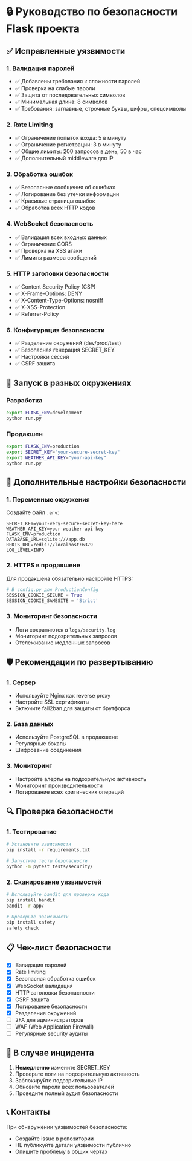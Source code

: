 # 🔒 Руководство по безопасности Flask проекта

## ✅ Исправленные уязвимости

### 1. **Валидация паролей**
- ✅ Добавлены требования к сложности паролей
- ✅ Проверка на слабые пароли
- ✅ Защита от последовательных символов
- ✅ Минимальная длина: 8 символов
- ✅ Требования: заглавные, строчные буквы, цифры, спецсимволы

### 2. **Rate Limiting**
- ✅ Ограничение попыток входа: 5 в минуту
- ✅ Ограничение регистрации: 3 в минуту
- ✅ Общие лимиты: 200 запросов в день, 50 в час
- ✅ Дополнительный middleware для IP

### 3. **Обработка ошибок**
- ✅ Безопасные сообщения об ошибках
- ✅ Логирование без утечки информации
- ✅ Красивые страницы ошибок
- ✅ Обработка всех HTTP кодов

### 4. **WebSocket безопасность**
- ✅ Валидация всех входных данных
- ✅ Ограничение CORS
- ✅ Проверка на XSS атаки
- ✅ Лимиты размера сообщений

### 5. **HTTP заголовки безопасности**
- ✅ Content Security Policy (CSP)
- ✅ X-Frame-Options: DENY
- ✅ X-Content-Type-Options: nosniff
- ✅ X-XSS-Protection
- ✅ Referrer-Policy

### 6. **Конфигурация безопасности**
- ✅ Разделение окружений (dev/prod/test)
- ✅ Безопасная генерация SECRET_KEY
- ✅ Настройки сессий
- ✅ CSRF защита

## 🚀 Запуск в разных окружениях

### Разработка
```bash
export FLASK_ENV=development
python run.py
```

### Продакшен
```bash
export FLASK_ENV=production
export SECRET_KEY="your-secure-secret-key"
export WEATHER_API_KEY="your-api-key"
python run.py
```

## 🔧 Дополнительные настройки безопасности

### 1. **Переменные окружения**
Создайте файл `.env`:
```env
SECRET_KEY=your-very-secure-secret-key-here
WEATHER_API_KEY=your-weather-api-key
FLASK_ENV=production
DATABASE_URL=sqlite:///app.db
REDIS_URL=redis://localhost:6379
LOG_LEVEL=INFO
```

### 2. **HTTPS в продакшене**
Для продакшена обязательно настройте HTTPS:
```python
# В config.py для ProductionConfig
SESSION_COOKIE_SECURE = True
SESSION_COOKIE_SAMESITE = 'Strict'
```

### 3. **Мониторинг безопасности**
- Логи сохраняются в `logs/security.log`
- Мониторинг подозрительных запросов
- Отслеживание медленных запросов

## 🛡️ Рекомендации по развертыванию

### 1. **Сервер**
- Используйте Nginx как reverse proxy
- Настройте SSL сертификаты
- Включите fail2ban для защиты от брутфорса

### 2. **База данных**
- Используйте PostgreSQL в продакшене
- Регулярные бэкапы
- Шифрование соединения

### 3. **Мониторинг**
- Настройте алерты на подозрительную активность
- Мониторинг производительности
- Логирование всех критических операций

## 🔍 Проверка безопасности

### 1. **Тестирование**
```bash
# Установите зависимости
pip install -r requirements.txt

# Запустите тесты безопасности
python -m pytest tests/security/
```

### 2. **Сканирование уязвимостей**
```bash
# Используйте bandit для проверки кода
pip install bandit
bandit -r app/

# Проверьте зависимости
pip install safety
safety check
```

## 📋 Чек-лист безопасности

- [x] Валидация паролей
- [x] Rate limiting
- [x] Безопасная обработка ошибок
- [x] WebSocket валидация
- [x] HTTP заголовки безопасности
- [x] CSRF защита
- [x] Логирование безопасности
- [x] Разделение окружений
- [ ] 2FA для администраторов
- [ ] WAF (Web Application Firewall)
- [ ] Регулярные security аудиты

## 🚨 В случае инцидента

1. **Немедленно** измените SECRET_KEY
2. Проверьте логи на подозрительную активность
3. Заблокируйте подозрительные IP
4. Обновите пароли всех пользователей
5. Проведите полный аудит безопасности

## 📞 Контакты

При обнаружении уязвимостей безопасности:
- Создайте issue в репозитории
- НЕ публикуйте детали уязвимости публично
- Опишите проблему в общих чертах
